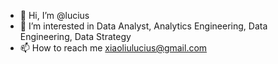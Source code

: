 - 👋 Hi, I’m @lucius
- 👀 I’m interested in Data Analyst, Analytics Engineering, Data Engineering, Data Strategy
- 📫 How to reach me xiaoliulucius@gmail.com

<!---
lucius-xiao-liu/lucius-xiao-liu is a ✨ special ✨ repository because its `README.md` (this file) appears on your GitHub profile.
You can click the Preview link to take a look at your changes.
--->
